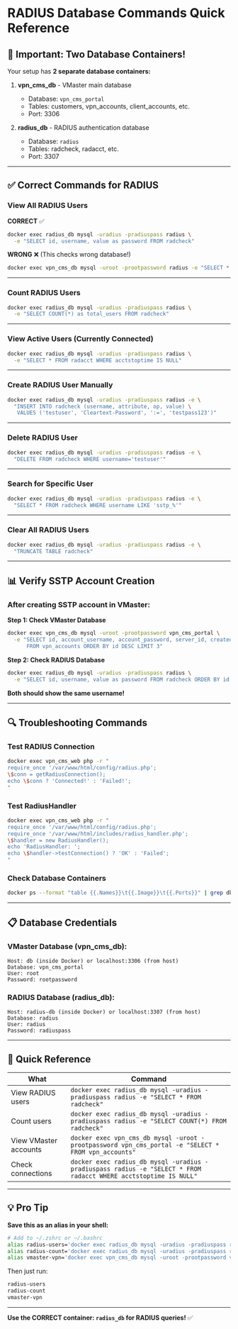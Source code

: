 # RADIUS Database Commands Quick Reference

## 🎯 Important: Two Database Containers!

Your setup has **2 separate database containers:**

1. **vpn_cms_db** - VMaster main database
   - Database: `vpn_cms_portal`
   - Tables: customers, vpn_accounts, client_accounts, etc.
   - Port: 3306

2. **radius_db** - RADIUS authentication database
   - Database: `radius`
   - Tables: radcheck, radacct, etc.
   - Port: 3307

---

## ✅ Correct Commands for RADIUS

### View All RADIUS Users

**CORRECT** ✅
```bash
docker exec radius_db mysql -uradius -pradiuspass radius \
  -e "SELECT id, username, value as password FROM radcheck"
```

**WRONG** ❌ (This checks wrong database!)
```bash
docker exec vpn_cms_db mysql -uroot -prootpassword radius -e "SELECT * FROM radcheck"
```

---

### Count RADIUS Users

```bash
docker exec radius_db mysql -uradius -pradiuspass radius \
  -e "SELECT COUNT(*) as total_users FROM radcheck"
```

---

### View Active Users (Currently Connected)

```bash
docker exec radius_db mysql -uradius -pradiuspass radius \
  -e "SELECT * FROM radacct WHERE acctstoptime IS NULL"
```

---

### Create RADIUS User Manually

```bash
docker exec radius_db mysql -uradius -pradiuspass radius -e \
  "INSERT INTO radcheck (username, attribute, op, value) \
   VALUES ('testuser', 'Cleartext-Password', ':=', 'testpass123')"
```

---

### Delete RADIUS User

```bash
docker exec radius_db mysql -uradius -pradiuspass radius -e \
  "DELETE FROM radcheck WHERE username='testuser'"
```

---

### Search for Specific User

```bash
docker exec radius_db mysql -uradius -pradiuspass radius -e \
  "SELECT * FROM radcheck WHERE username LIKE 'sstp_%'"
```

---

### Clear All RADIUS Users

```bash
docker exec radius_db mysql -uradius -pradiuspass radius -e \
  "TRUNCATE TABLE radcheck"
```

---

## 📊 Verify SSTP Account Creation

### After creating SSTP account in VMaster:

**Step 1: Check VMaster Database**
```bash
docker exec vpn_cms_db mysql -uroot -prootpassword vpn_cms_portal \
  -e "SELECT id, account_username, account_password, server_id, created_at 
      FROM vpn_accounts ORDER BY id DESC LIMIT 3"
```

**Step 2: Check RADIUS Database**
```bash
docker exec radius_db mysql -uradius -pradiuspass radius \
  -e "SELECT id, username, value as password FROM radcheck ORDER BY id DESC LIMIT 3"
```

**Both should show the same username!**

---

## 🔍 Troubleshooting Commands

### Test RADIUS Connection

```bash
docker exec vpn_cms_web php -r "
require_once '/var/www/html/config/radius.php';
\$conn = getRadiusConnection();
echo \$conn ? 'Connected!' : 'Failed!';
"
```

### Test RadiusHandler

```bash
docker exec vpn_cms_web php -r "
require_once '/var/www/html/config/radius.php';
require_once '/var/www/html/includes/radius_handler.php';
\$handler = new RadiusHandler();
echo 'RadiusHandler: ';
echo \$handler->testConnection() ? 'OK' : 'Failed';
"
```

### Check Database Containers

```bash
docker ps --format "table {{.Names}}\t{{.Image}}\t{{.Ports}}" | grep db
```

---

## 📋 Database Credentials

### VMaster Database (vpn_cms_db):
```
Host: db (inside Docker) or localhost:3306 (from host)
Database: vpn_cms_portal
User: root
Password: rootpassword
```

### RADIUS Database (radius_db):
```
Host: radius-db (inside Docker) or localhost:3307 (from host)
Database: radius
User: radius
Password: radiuspass
```

---

## 🎯 Quick Reference

| What | Command |
|------|---------|
| View RADIUS users | `docker exec radius_db mysql -uradius -pradiuspass radius -e "SELECT * FROM radcheck"` |
| Count users | `docker exec radius_db mysql -uradius -pradiuspass radius -e "SELECT COUNT(*) FROM radcheck"` |
| View VMaster accounts | `docker exec vpn_cms_db mysql -uroot -prootpassword vpn_cms_portal -e "SELECT * FROM vpn_accounts"` |
| Check connections | `docker exec radius_db mysql -uradius -pradiuspass radius -e "SELECT * FROM radacct WHERE acctstoptime IS NULL"` |

---

## 💡 Pro Tip

**Save this as an alias in your shell:**

```bash
# Add to ~/.zshrc or ~/.bashrc
alias radius-users='docker exec radius_db mysql -uradius -pradiuspass radius -e "SELECT id, username, value FROM radcheck"'
alias radius-count='docker exec radius_db mysql -uradius -pradiuspass radius -e "SELECT COUNT(*) as total FROM radcheck"'
alias vmaster-vpn='docker exec vpn_cms_db mysql -uroot -prootpassword vpn_cms_portal -e "SELECT id, account_username, server_id, created_at FROM vpn_accounts ORDER BY id DESC LIMIT 5"'
```

Then just run:
```bash
radius-users
radius-count
vmaster-vpn
```

---

**Use the CORRECT container: `radius_db` for RADIUS queries!** ✅

